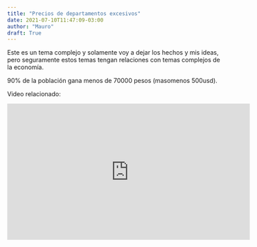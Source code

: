 ```yaml
---
title: "Precios de departamentos excesivos"
date: 2021-07-10T11:47:09-03:00
author: "Mauro"
draft: True
---
```


Este es un tema complejo y solamente voy a dejar los hechos y mis ideas, pero seguramente estos temas tengan relaciones con temas complejos de la economía.


90% de la población gana menos de 70000 pesos (masomenos 500usd).

Video relacionado:



<div style="text-align:center">
<iframe width="560" height="315" src="https://www.youtube.com/watch?v=vhAXp0xzMFg" title="YouTube video player" frameborder="0" allow="accelerometer; clipboard-write; encrypted-media; gyroscope; picture-in-picture" allowfullscreen></iframe>
</div>